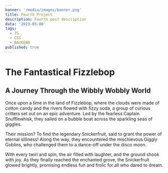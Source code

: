 ```yaml
---
banner: '/media/images/banner.png'
title: Fourth Project
description: Fourth post description
data: '2023-05-08'
tags:
  - JS
  - CSS
  - BACKEND
published: true
---
```


# The Fantastical Fizzlebop

## A Journey Through the Wibbly Wobbly World

Once upon a time in the land of Fizzlebop, where the clouds were made of cotton candy and the rivers flowed with fizzy soda, a group of curious critters set out on an epic adventure. Led by the fearless Captain Snufflewhisk, they sailed on a bubble boat across the sparkling seas of giggles.

Their mission? To find the legendary Snickerfruit, said to grant the power of eternal silliness! Along the way, they encountered the mischievous Giggly Goblins, who challenged them to a dance-off under the disco moon.

With every twirl and spin, the air filled with laughter, and the ground shook with joy. As they finally reached the enchanted grove, the Snickerfruit glowed brightly, promising endless fun and frolic for all who dared to dream.
